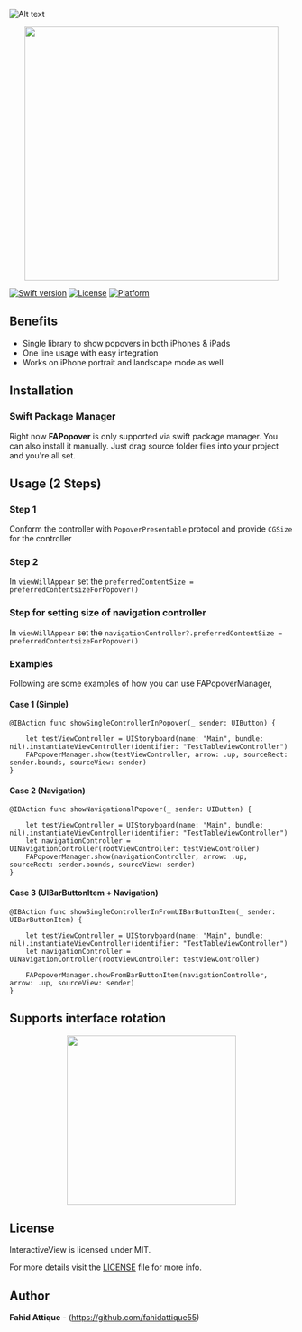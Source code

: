 ![Alt text](https://i.imgur.com/v12tbAh.png "FAPopover-Image")


<p align="center">
    <a href="http://i.imgur.com/ZN13eaf.gif">
        <img src="https://i.imgur.com/fpOPTbO.gif" height="450">
    </a>
</p>



[![Swift version](https://img.shields.io/badge/swift-5.0-orange.svg?style=flat.svg)](https://img.shields.io/badge/swift-5.0-orange.svg?style=flat.svg)
[![License](https://img.shields.io/badge/License-MIT-brightgreen.svg?style=flat.svg)](https://img.shields.io/badge/License-MIT-brightgreen.svg?style=flat.svg)
[![Platform](https://img.shields.io/cocoapods/p/FAPanels.svg?style=flat)](http://cocoapods.org/pods/FAPanels)







## Benefits

- Single library to show popovers in both iPhones & iPads
- One line usage with easy integration
- Works on iPhone portrait and landscape mode as well




## Installation

### Swift Package Manager

Right now **FAPopover** is only supported via swift package manager. You can also install it manually. Just drag source folder files into your project and you're all set.





## Usage (2 Steps)

### Step 1

Conform the controller with `PopoverPresentable` protocol and provide `CGSize` for the controller

### Step 2

In `viewWillAppear` set the `preferredContentSize = preferredContentsizeForPopover()`

### Step for setting size of navigation controller

In `viewWillAppear` set the `navigationController?.preferredContentSize = preferredContentsizeForPopover()`


### Examples

Following are some examples of how you can use FAPopoverManager,

#### Case 1 (Simple)

```
@IBAction func showSingleControllerInPopover(_ sender: UIButton) {
    
    let testViewController = UIStoryboard(name: "Main", bundle: nil).instantiateViewController(identifier: "TestTableViewController")
    FAPopoverManager.show(testViewController, arrow: .up, sourceRect: sender.bounds, sourceView: sender)
}
```

#### Case 2 (Navigation)

```
@IBAction func showNavigationalPopover(_ sender: UIButton) {
    
    let testViewController = UIStoryboard(name: "Main", bundle: nil).instantiateViewController(identifier: "TestTableViewController")
    let navigationController = UINavigationController(rootViewController: testViewController)
    FAPopoverManager.show(navigationController, arrow: .up, sourceRect: sender.bounds, sourceView: sender)
}
```

#### Case 3 (UIBarButtonItem + Navigation)

```
@IBAction func showSingleControllerInFromUIBarButtonItem(_ sender: UIBarButtonItem) {
    
    let testViewController = UIStoryboard(name: "Main", bundle: nil).instantiateViewController(identifier: "TestTableViewController")
    let navigationController = UINavigationController(rootViewController: testViewController)

    FAPopoverManager.showFromBarButtonItem(navigationController, arrow: .up, sourceView: sender)
}
```


## Supports interface rotation

<p align="center">
    <a href="http://i.imgur.com/4dpN8d7.gif">
        <img src="https://i.imgur.com/RK8frD8.gif" height="300">
    </a>
</p>


## License

InteractiveView is licensed under MIT.

For more details visit the [LICENSE](https://github.com/fahidattique55/FAPopover/blob/master/LICENSE.txt) file for more info.


## Author

**Fahid Attique** - (https://github.com/fahidattique55)

